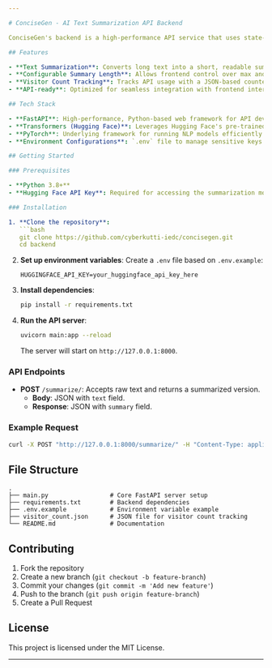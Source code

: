 ```yaml
---

# ConciseGen - AI Text Summarization API Backend

ConciseGen's backend is a high-performance API service that uses state-of-the-art NLP models to generate concise summaries of text content. Built with FastAPI and powered by Hugging Face's transformer models, this backend service is designed for integration into any frontend application requiring summarization capabilities.

## Features

- **Text Summarization**: Converts long text into a short, readable summary.
- **Configurable Summary Length**: Allows frontend control over max and min words.
- **Visitor Count Tracking**: Tracks API usage with a JSON-based counter.
- **API-ready**: Optimized for seamless integration with frontend interfaces.

## Tech Stack

- **FastAPI**: High-performance, Python-based web framework for API development.
- **Transformers (Hugging Face)**: Leverages Hugging Face's pre-trained transformer models for summarization.
- **PyTorch**: Underlying framework for running NLP models efficiently.
- **Environment Configurations**: `.env` file to manage sensitive keys (e.g., Hugging Face API key).

## Getting Started

### Prerequisites

- **Python 3.8+**
- **Hugging Face API Key**: Required for accessing the summarization model. Obtain it [here](https://huggingface.co/settings/tokens).

### Installation

1. **Clone the repository**:
   ```bash
   git clone https://github.com/cyberkutti-iedc/concisegen.git
   cd backend
   ```

2. **Set up environment variables**: Create a `.env` file based on `.env.example`:
   ```plaintext
   HUGGINGFACE_API_KEY=your_huggingface_api_key_here
   ```

3. **Install dependencies**:
   ```bash
   pip install -r requirements.txt
   ```

4. **Run the API server**:
   ```bash
   uvicorn main:app --reload
   ```

   The server will start on `http://127.0.0.1:8000`.

### API Endpoints

- **POST** `/summarize/`: Accepts raw text and returns a summarized version.
  - **Body**: JSON with `text` field.
  - **Response**: JSON with `summary` field.

### Example Request

```bash
curl -X POST "http://127.0.0.1:8000/summarize/" -H "Content-Type: application/json" -d '{"text": "Your text here."}'
```

## File Structure

```plaintext
.
├── main.py                 # Core FastAPI server setup
├── requirements.txt        # Backend dependencies
├── .env.example            # Environment variable example
├── visitor_count.json      # JSON file for visitor count tracking
└── README.md               # Documentation
```

## Contributing

1. Fork the repository
2. Create a new branch (`git checkout -b feature-branch`)
3. Commit your changes (`git commit -m 'Add new feature'`)
4. Push to the branch (`git push origin feature-branch`)
5. Create a Pull Request

## License

This project is licensed under the MIT License.

---
```

